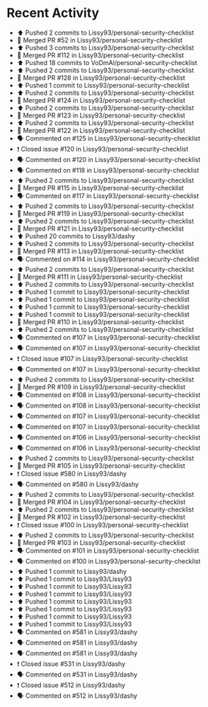 # Recent Activity

* ⬆️ Pushed 2 commits to Lissy93/personal-security-checklist
* 🎉 Merged PR #52 in Lissy93/personal-security-checklist
* ⬆️ Pushed 3 commits to Lissy93/personal-security-checklist
* 🎉 Merged PR #112 in Lissy93/personal-security-checklist
* ⬆️ Pushed 18 commits to VoDmAl/personal-security-checklist
* ⬆️ Pushed 2 commits to Lissy93/personal-security-checklist
* 🎉 Merged PR #128 in Lissy93/personal-security-checklist
* ⬆️ Pushed 1 commit to Lissy93/personal-security-checklist
* ⬆️ Pushed 2 commits to Lissy93/personal-security-checklist
* 🎉 Merged PR #124 in Lissy93/personal-security-checklist
* ⬆️ Pushed 2 commits to Lissy93/personal-security-checklist
* 🎉 Merged PR #123 in Lissy93/personal-security-checklist
* ⬆️ Pushed 2 commits to Lissy93/personal-security-checklist
* 🎉 Merged PR #122 in Lissy93/personal-security-checklist
* 🗣 Commented on #125 in Lissy93/personal-security-checklist
* ❗️ Closed issue #120 in Lissy93/personal-security-checklist
* 🗣 Commented on #120 in Lissy93/personal-security-checklist
* 🗣 Commented on #118 in Lissy93/personal-security-checklist
* ⬆️ Pushed 2 commits to Lissy93/personal-security-checklist
* 🎉 Merged PR #115 in Lissy93/personal-security-checklist
* 🗣 Commented on #117 in Lissy93/personal-security-checklist
* ⬆️ Pushed 2 commits to Lissy93/personal-security-checklist
* 🎉 Merged PR #119 in Lissy93/personal-security-checklist
* ⬆️ Pushed 2 commits to Lissy93/personal-security-checklist
* 🎉 Merged PR #121 in Lissy93/personal-security-checklist
* ⬆️ Pushed 20 commits to Lissy93/dashy
* ⬆️ Pushed 2 commits to Lissy93/personal-security-checklist
* 🎉 Merged PR #113 in Lissy93/personal-security-checklist
* 🗣 Commented on #114 in Lissy93/personal-security-checklist
* ⬆️ Pushed 2 commits to Lissy93/personal-security-checklist
* 🎉 Merged PR #111 in Lissy93/personal-security-checklist
* ⬆️ Pushed 2 commits to Lissy93/personal-security-checklist
* ⬆️ Pushed 1 commit to Lissy93/personal-security-checklist
* ⬆️ Pushed 1 commit to Lissy93/personal-security-checklist
* ⬆️ Pushed 1 commit to Lissy93/personal-security-checklist
* ⬆️ Pushed 1 commit to Lissy93/personal-security-checklist
* 🎉 Merged PR #110 in Lissy93/personal-security-checklist
* ⬆️ Pushed 2 commits to Lissy93/personal-security-checklist
* 🗣 Commented on #107 in Lissy93/personal-security-checklist
* 🗣 Commented on #107 in Lissy93/personal-security-checklist
* ❗️ Closed issue #107 in Lissy93/personal-security-checklist
* 🗣 Commented on #107 in Lissy93/personal-security-checklist
* ⬆️ Pushed 2 commits to Lissy93/personal-security-checklist
* 🎉 Merged PR #109 in Lissy93/personal-security-checklist
* 🗣 Commented on #108 in Lissy93/personal-security-checklist
* 🗣 Commented on #108 in Lissy93/personal-security-checklist
* 🗣 Commented on #107 in Lissy93/personal-security-checklist
* 🗣 Commented on #107 in Lissy93/personal-security-checklist
* 🗣 Commented on #106 in Lissy93/personal-security-checklist
* 🗣 Commented on #106 in Lissy93/personal-security-checklist
* ⬆️ Pushed 2 commits to Lissy93/personal-security-checklist
* 🎉 Merged PR #105 in Lissy93/personal-security-checklist
* ❗️ Closed issue #580 in Lissy93/dashy
* 🗣 Commented on #580 in Lissy93/dashy
* ⬆️ Pushed 2 commits to Lissy93/personal-security-checklist
* 🎉 Merged PR #104 in Lissy93/personal-security-checklist
* ⬆️ Pushed 2 commits to Lissy93/personal-security-checklist
* 🎉 Merged PR #102 in Lissy93/personal-security-checklist
* ❗️ Closed issue #100 in Lissy93/personal-security-checklist
* ⬆️ Pushed 2 commits to Lissy93/personal-security-checklist
* 🎉 Merged PR #103 in Lissy93/personal-security-checklist
* 🗣 Commented on #101 in Lissy93/personal-security-checklist
* 🗣 Commented on #100 in Lissy93/personal-security-checklist
* ⬆️ Pushed 1 commit to Lissy93/dashy
* ⬆️ Pushed 1 commit to Lissy93/Lissy93
* ⬆️ Pushed 1 commit to Lissy93/Lissy93
* ⬆️ Pushed 1 commit to Lissy93/Lissy93
* ⬆️ Pushed 1 commit to Lissy93/Lissy93
* ⬆️ Pushed 1 commit to Lissy93/Lissy93
* ⬆️ Pushed 1 commit to Lissy93/Lissy93
* ⬆️ Pushed 1 commit to Lissy93/Lissy93
* 🗣 Commented on #581 in Lissy93/dashy
* 🗣 Commented on #581 in Lissy93/dashy
* 🗣 Commented on #581 in Lissy93/dashy
* ❗️ Closed issue #531 in Lissy93/dashy
* 🗣 Commented on #531 in Lissy93/dashy
* ❗️ Closed issue #512 in Lissy93/dashy
* 🗣 Commented on #512 in Lissy93/dashy
